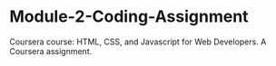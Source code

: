 # Module-2-Coding-Assignment
Coursera course: HTML, CSS, and Javascript for Web Developers.
A Coursera assignment.
